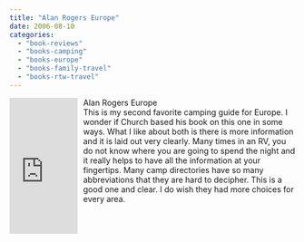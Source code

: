 ```yaml
---
title: "Alan Rogers Europe"
date: 2006-08-10
categories: 
  - "book-reviews"
  - "books-camping"
  - "books-europe"
  - "books-family-travel"
  - "books-rtw-travel"
---
```


<iframe scrolling="no" frameborder="0" src="http://rcm.amazon.com/e/cm?t=soultravelers-20&o=1&p=8&l=as1&asins=0901586919&fc1=000000&IS2=1&lt1=_blank&lc1=0000FF&bc1=000000&bg1=FFFFFF&f=ifr" marginwidth="0" marginheight="0" style="width: 120px; height: 240px; margin-right: 10px; float: left; margin-bottom: 20px;"></iframe>

Alan Rogers Europe  
This is my second favorite camping guide for Europe. I wonder if Church based his book on this one in some ways. What I like about both is there is more information and it is laid out very clearly. Many times in an RV, you do not know where you are going to spend the night and it really helps to have all the information at your fingertips. Many camp directories have so many abbreviations that they are hard to decipher. This is a good one and clear. I do wish they had more choices for every area.
